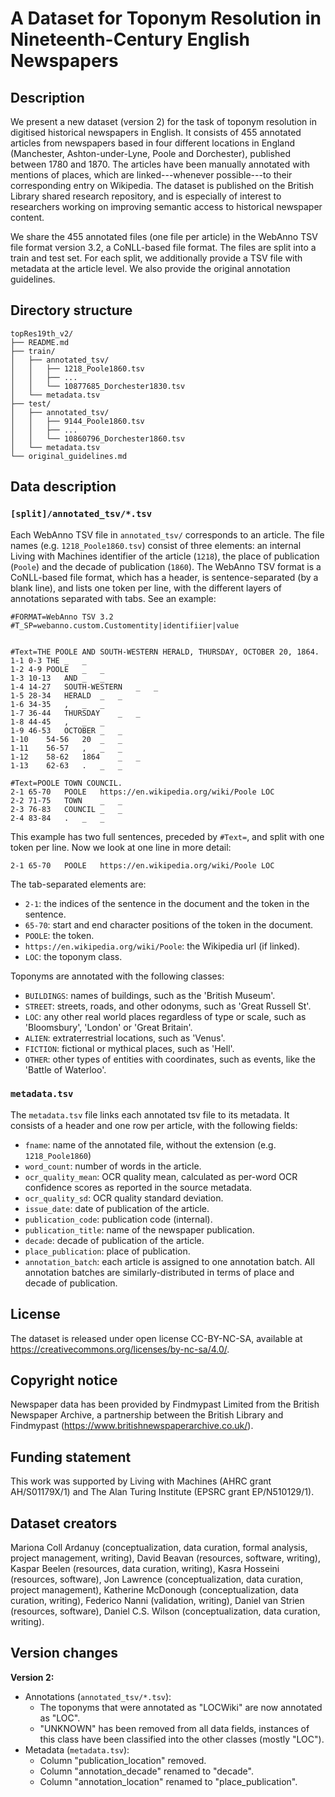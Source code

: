 # A Dataset for Toponym Resolution in Nineteenth-Century English Newspapers

## Description

We present a new dataset (version 2) for the task of toponym resolution in digitised historical newspapers in English. It consists of 455 annotated articles from newspapers based in four different locations in England (Manchester, Ashton-under-Lyne, Poole and Dorchester), published between 1780 and 1870. The articles have been manually annotated with mentions of places, which are linked---whenever possible---to their corresponding entry on Wikipedia. The dataset is published on the British Library shared research repository, and is especially of interest to researchers working on improving semantic access to historical newspaper content.

We share the 455 annotated files (one file per article) in the WebAnno TSV file format version 3.2, a CoNLL-based file format. The files are split into a train and test set. For each split, we additionally provide a TSV file with metadata at the article level. We also provide the original annotation guidelines.

## Directory structure

```bash=
topRes19th_v2/
├── README.md
├── train/
│   ├── annotated_tsv/
│   │   ├── 1218_Poole1860.tsv
│   │   ├── ...
│   │   └── 10877685_Dorchester1830.tsv
│   └── metadata.tsv
├── test/
│   ├── annotated_tsv/
│   │   ├── 9144_Poole1860.tsv
│   │   ├── ...
│   │   └── 10860796_Dorchester1860.tsv
│   └── metadata.tsv
└── original_guidelines.md
```

## Data description

### `[split]/annotated_tsv/*.tsv`

Each WebAnno TSV file in `annotated_tsv/` corresponds to an article. The file names (e.g. `1218_Poole1860.tsv`) consist of three elements: an internal Living with Machines identifier of the article (`1218`), the place of publication (`Poole`) and the decade of publication (`1860`). The WebAnno TSV format is a CoNLL-based file format, which has a header, is sentence-separated (by a blank line), and lists one token per line, with the different layers of annotations separated with tabs. See an example:
```
#FORMAT=WebAnno TSV 3.2
#T_SP=webanno.custom.Customentity|identifiier|value


#Text=THE POOLE AND SOUTH-WESTERN HERALD, THURSDAY, OCTOBER 20, 1864.
1-1	0-3	THE	_	_	
1-2	4-9	POOLE	_	_	
1-3	10-13	AND	_	_	
1-4	14-27	SOUTH-WESTERN	_	_	
1-5	28-34	HERALD	_	_	
1-6	34-35	,	_	_	
1-7	36-44	THURSDAY	_	_	
1-8	44-45	,	_	_	
1-9	46-53	OCTOBER	_	_	
1-10	54-56	20	_	_	
1-11	56-57	,	_	_	
1-12	58-62	1864	_	_	
1-13	62-63	.	_	_	

#Text=POOLE TOWN COUNCIL.
2-1	65-70	POOLE	https://en.wikipedia.org/wiki/Poole	LOC
2-2	71-75	TOWN	_	_	
2-3	76-83	COUNCIL	_	_	
2-4	83-84	.	_	_	
```

This example has two full sentences, preceded by `#Text=`, and split with one token per line. Now we look at one line in more detail:
```
2-1	65-70	POOLE	https://en.wikipedia.org/wiki/Poole	LOC	
```
The tab-separated elements are:
* `2-1`: the indices of the sentence in the document and the token in the sentence.
* `65-70`: start and end character positions of the token in the document.
* `POOLE`: the token.
* `https://en.wikipedia.org/wiki/Poole`: the Wikipedia url (if linked).
* `LOC`: the toponym class.

Toponyms are annotated with the following classes:
* `BUILDINGS`: names of buildings, such as the 'British Museum'.
* `STREET`: streets, roads, and other odonyms, such as 'Great Russell St'.
* `LOC`: any other real world places regardless of type or scale, such as 'Bloomsbury', 'London' or 'Great Britain'.
* `ALIEN`: extraterrestrial locations, such as 'Venus'.
* `FICTION`: fictional or mythical places, such as 'Hell'.
* `OTHER`: other types of entities with coordinates, such as events, like the 'Battle of Waterloo'.


### `metadata.tsv`

The `metadata.tsv` file links each annotated tsv file to its metadata. It consists of a header and one row per article, with the following fields:
* `fname`: name of the annotated file, without the extension (e.g. `1218_Poole1860`)
* `word_count`: number of words in the article.
* `ocr_quality_mean`: OCR quality mean, calculated as per-word OCR confidence scores as reported in the source metadata.
* `ocr_quality_sd`: OCR quality standard deviation.
* `issue_date`: date of publication of the article.
* `publication_code`: publication code (internal).
* `publication_title`: name of the newspaper publication.
* `decade`: decade of publication of the article.
* `place_publication`: place of publication.
* `annotation_batch`: each article is assigned to one annotation batch. All annotation batches are similarly-distributed in terms of place and decade of publication.

## License

The dataset is released under open license CC-BY-NC-SA, available at https://creativecommons.org/licenses/by-nc-sa/4.0/.

## Copyright notice

Newspaper data has been provided by Findmypast Limited from the British Newspaper Archive, a partnership between the British Library and Findmypast (https://www.britishnewspaperarchive.co.uk/).

## Funding statement

This work was supported by Living with Machines (AHRC grant AH/S01179X/1) and The Alan Turing Institute (EPSRC grant EP/N510129/1).

## Dataset creators

Mariona Coll Ardanuy (conceptualization, data curation, formal analysis, project management, writing), David Beavan (resources, software, writing), Kaspar Beelen (resources, data curation, writing), Kasra Hosseini (resources, software), Jon Lawrence (conceptualization, data curation, project management), Katherine McDonough (conceptualization, data curation, writing), Federico Nanni (validation, writing), Daniel van Strien (resources, software), Daniel C.S. Wilson (conceptualization, data curation, writing).

## Version changes

**Version 2:**

* Annotations (`annotated_tsv/*.tsv`):
    - The toponyms that were annotated as "LOCWiki" are now annotated as "LOC".
    - "UNKNOWN" has been removed from all data fields, instances of this class have been classified into the other classes (mostly "LOC").
* Metadata (`metadata.tsv`):
    - Column "publication_location" removed.
    - Column "annotation_decade" renamed to "decade".
    - Column "annotation_location" renamed to "place_publication".